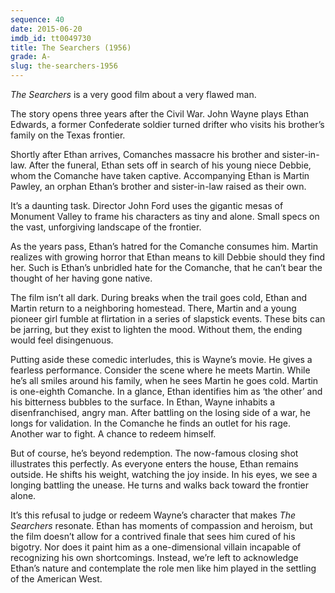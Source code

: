 ```yaml
---
sequence: 40
date: 2015-06-20
imdb_id: tt0049730
title: The Searchers (1956)
grade: A-
slug: the-searchers-1956
---
```


_The Searchers_ is a very good film about a very flawed man.

The story opens three years after the Civil War.  John Wayne plays Ethan Edwards, a former Confederate soldier turned drifter who visits his brother’s family on the Texas frontier.

Shortly after Ethan arrives, Comanches massacre his brother and sister-in-law. After the funeral, Ethan sets off in search of his young niece Debbie, whom the Comanche have taken captive. Accompanying Ethan is Martin Pawley, an orphan Ethan’s brother and sister-in-law raised as their own.

It’s a daunting task. Director John Ford uses the gigantic mesas of Monument Valley to frame his characters as tiny and alone. Small specs on the vast, unforgiving landscape of the frontier.

As the years pass, Ethan’s hatred for the Comanche consumes him. Martin realizes with growing horror that Ethan means to kill Debbie should they find her. Such is Ethan’s unbridled hate for the Comanche, that he can’t bear the thought of her having gone native.

The film isn’t all dark. During breaks when the trail goes cold, Ethan and Martin return to a neighboring homestead. There, Martin and a young pioneer girl fumble at flirtation in a series of slapstick events. These bits can be jarring, but they exist to lighten the mood. Without them, the ending would feel disingenuous.

Putting aside these comedic interludes, this is Wayne’s movie. He gives a fearless performance. Consider the scene where he meets Martin. While he’s all smiles around his family, when he sees Martin he goes cold. Martin is one-eighth Comanche. In a glance, Ethan identifies him as ‘the other’ and his bitterness bubbles to the surface. In Ethan, Wayne inhabits a disenfranchised, angry man. After battling on the losing side of a war, he longs for validation. In the Comanche he finds an outlet for his rage. Another war to fight. A chance to redeem himself.

But of course, he’s beyond redemption. The now-famous closing shot illustrates this perfectly. As everyone enters the house, Ethan remains outside. He shifts his weight, watching the joy inside. In his eyes, we see a longing battling the unease. He turns and walks back toward the frontier alone.

It’s this refusal to judge or redeem Wayne’s character that makes _The Searchers_ resonate. Ethan has moments of compassion and heroism, but the film doesn’t allow for a contrived finale that sees him cured of his bigotry. Nor does it paint him as a one-dimensional villain incapable of recognizing his own shortcomings. Instead, we’re left to acknowledge Ethan’s nature and contemplate the role men like him played in the settling of the American West.